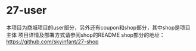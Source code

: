 # 27-user
本项目为商城项目的user部分，另外还有coupon和shop部分，其中shop是项目主体
项目详情及部署方式请参阅shop的README
shop部分的地址：https://github.com/skyinfant/27-shop
